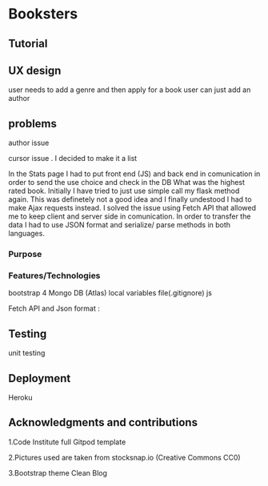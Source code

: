 # Booksters




## Tutorial

## UX design

user needs to add a genre and then apply for a book
user can just add an author
## problems

author issue

cursor issue . I decided to make it a list

In the Stats page I had to put front end (JS) and back end in comunication in order to send the use choice and check in the DB What was the highest rated book.
Initially I have tried to just use simple call my flask method again. This was definetely not a good idea and I finally undestood I had to make Ajax requests instead.
I solved the issue using Fetch API that allowed me to keep client and server side in comunication. In order to transfer the data I had to use JSON format and serialize/ parse methods in both languages.

### Purpose



### Features/Technologies
bootstrap 4 
Mongo DB (Atlas)
local variables file(.gitignore)
js 

Fetch API and Json format :  

## Testing

unit testing

## Deployment

Heroku



## Acknowledgments and contributions

1.Code Institute full Gitpod template

2.Pictures used are taken from stocksnap.io (Creative Commons CC0) 

3.Bootstrap theme Clean Blog

